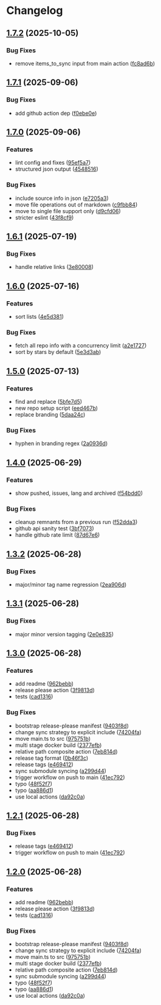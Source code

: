 # Changelog

## [1.7.2](https://github.com/v1nvn/enhansome/compare/v1.7.1...v1.7.2) (2025-10-05)


### Bug Fixes

* remove items_to_sync input from main action ([fc8ad6b](https://github.com/v1nvn/enhansome/commit/fc8ad6b72672e5af7e2a476f8d2dbcbe99b8788e))

## [1.7.1](https://github.com/v1nvn/enhansome/compare/v1.7.0...v1.7.1) (2025-09-06)


### Bug Fixes

* add github action dep ([f0ebe0e](https://github.com/v1nvn/enhansome/commit/f0ebe0e8ef4efa3756a1c55531f94f675637257d))

## [1.7.0](https://github.com/v1nvn/enhansome/compare/v1.6.1...v1.7.0) (2025-09-06)


### Features

* lint config and fixes ([95ef5a7](https://github.com/v1nvn/enhansome/commit/95ef5a71bcd17e2a015ef0e2ab298d3012ec3e11))
* structured json output ([4548516](https://github.com/v1nvn/enhansome/commit/454851695d84fe67e89a0538ae456581c575e862))


### Bug Fixes

* include source info in json ([e7205a3](https://github.com/v1nvn/enhansome/commit/e7205a3c66e35c4221650ab34420551f3456f103))
* move file operations out of markdown ([c9fbb84](https://github.com/v1nvn/enhansome/commit/c9fbb84a4c4add1b72e18d3cd2efd5047e7be05a))
* move to single file support only ([d9cfd06](https://github.com/v1nvn/enhansome/commit/d9cfd0616640b7107a8b0ad6b47c1e8ac8fa6f3b))
* stricter eslint ([43f8cf9](https://github.com/v1nvn/enhansome/commit/43f8cf91ad111cda45168473ee4df16026463f14))

## [1.6.1](https://github.com/v1nvn/enhansome/compare/v1.6.0...v1.6.1) (2025-07-19)


### Bug Fixes

* handle relative links ([3e80008](https://github.com/v1nvn/enhansome/commit/3e80008e4540cd220643e51492798fb8bf179587))

## [1.6.0](https://github.com/v1nvn/enhansome/compare/v1.5.0...v1.6.0) (2025-07-16)


### Features

* sort lists ([4e5d381](https://github.com/v1nvn/enhansome/commit/4e5d381443f7cc0a717043242652dd3a17b48678))


### Bug Fixes

* fetch all repo info with a concurrency limit ([a2e1727](https://github.com/v1nvn/enhansome/commit/a2e17272d27bcca91b134736a5c76a535088b44c))
* sort by stars by default ([5e3d3ab](https://github.com/v1nvn/enhansome/commit/5e3d3ab0b97cdb7514e8d8a067e3af7395734223))

## [1.5.0](https://github.com/v1nvn/enhansome/compare/v1.4.0...v1.5.0) (2025-07-13)


### Features

* find and replace ([5bfe7d5](https://github.com/v1nvn/enhansome/commit/5bfe7d5aa2f601c03215658de7ddd12b93471062))
* new repo setup script ([eed467b](https://github.com/v1nvn/enhansome/commit/eed467b06b0113c300133af836d9ef2a187ea97d))
* replace branding ([5daa24c](https://github.com/v1nvn/enhansome/commit/5daa24c7ea5f4f4f9dd254b10fe521a22b5e9bf9))


### Bug Fixes

* hyphen in branding regex ([2a0936d](https://github.com/v1nvn/enhansome/commit/2a0936d0db9c56e295b62a3724ba81b05758ebde))

## [1.4.0](https://github.com/v1nvn/enhansome/compare/v1.3.2...v1.4.0) (2025-06-29)


### Features

* show pushed, issues, lang and archived ([f54bdd0](https://github.com/v1nvn/enhansome/commit/f54bdd0771a9b45fb610cf89ce02c46291d4d052))


### Bug Fixes

* cleanup remnants from a previous run ([f52dda3](https://github.com/v1nvn/enhansome/commit/f52dda3bf0532f41f7a55e0a23cdcac05a6dadf1))
* github api sanity test ([3bf7073](https://github.com/v1nvn/enhansome/commit/3bf70737286c98a75d5122b49e22a914c88b7fb6))
* handle github rate limit ([87d67e6](https://github.com/v1nvn/enhansome/commit/87d67e675b0dc7e15c05eb2c11795673f5479782))

## [1.3.2](https://github.com/v1nvn/enhansome/compare/v1.3.1...v1.3.2) (2025-06-28)


### Bug Fixes

* major/minor tag name regression ([2ea906d](https://github.com/v1nvn/enhansome/commit/2ea906d3ab3e0b8836cf871d900247aeae1ee86c))

## [1.3.1](https://github.com/v1nvn/enhansome/compare/v1.3.0...v1.3.1) (2025-06-28)


### Bug Fixes

* major minor version tagging ([2e0e835](https://github.com/v1nvn/enhansome/commit/2e0e835a22511ea9c8b37e3cf4032a50041f3273))

## [1.3.0](https://github.com/v1nvn/enhansome/compare/v1.2.1...v1.3.0) (2025-06-28)


### Features

* add readme ([962bebb](https://github.com/v1nvn/enhansome/commit/962bebbee92e55d7aa082fdfed5562b836ddc008))
* release please action ([3f9813d](https://github.com/v1nvn/enhansome/commit/3f9813d16e0807c8372aa0610c4ab63feaeca12b))
* tests ([cad1316](https://github.com/v1nvn/enhansome/commit/cad1316d8c5cbb8b24e7725142904a4dd46bd9e4))


### Bug Fixes

* bootstrap release-please manifest ([9403f8d](https://github.com/v1nvn/enhansome/commit/9403f8d70a0670d77cc116ccac88b58d09661682))
* change sync strategy to explicit include ([74204fa](https://github.com/v1nvn/enhansome/commit/74204faabb166cc28fe4dfd24d7361b84e54bd3e))
* move main.ts to src ([975751b](https://github.com/v1nvn/enhansome/commit/975751b455c30549b47ee38dce054dee5f40e19d))
* multi stage docker build ([2377efb](https://github.com/v1nvn/enhansome/commit/2377efbc6aefbd150adec5f96af691ed1ba0e99a))
* relative path composite action ([7eb814d](https://github.com/v1nvn/enhansome/commit/7eb814d6b1925386a705161556621c2032eaf467))
* release tag format ([0b46f3c](https://github.com/v1nvn/enhansome/commit/0b46f3cb8d7f01b4cbbe07f0bc2de7145247fe7a))
* release tags ([e469412](https://github.com/v1nvn/enhansome/commit/e469412fb6dc8c8d1cf68ab583ef8ef5cd9d78b2))
* sync submodule syncing ([a299d44](https://github.com/v1nvn/enhansome/commit/a299d4473d8e8e545be0d66344b0c759fd9beb14))
* trigger workflow on push to main ([41ec792](https://github.com/v1nvn/enhansome/commit/41ec7928d0e0b48a6ff3f1e439135fea92c61951))
* typo ([48f52f7](https://github.com/v1nvn/enhansome/commit/48f52f704f244e76db0f6d50af19f611f009f2a9))
* typo ([aa886d1](https://github.com/v1nvn/enhansome/commit/aa886d105770383973b819b358903b0f06b611ea))
* use local actions ([da92c0a](https://github.com/v1nvn/enhansome/commit/da92c0a57ad8fd49addd507bad7595fc2a93f996))

## [1.2.1](https://github.com/v1nvn/enhansome/compare/enhansome-v1.2.0...enhansome-v1.2.1) (2025-06-28)


### Bug Fixes

* release tags ([e469412](https://github.com/v1nvn/enhansome/commit/e469412fb6dc8c8d1cf68ab583ef8ef5cd9d78b2))
* trigger workflow on push to main ([41ec792](https://github.com/v1nvn/enhansome/commit/41ec7928d0e0b48a6ff3f1e439135fea92c61951))

## [1.2.0](https://github.com/v1nvn/enhansome/compare/enhansome-v1.1.0...enhansome-v1.2.0) (2025-06-28)


### Features

* add readme ([962bebb](https://github.com/v1nvn/enhansome/commit/962bebbee92e55d7aa082fdfed5562b836ddc008))
* release please action ([3f9813d](https://github.com/v1nvn/enhansome/commit/3f9813d16e0807c8372aa0610c4ab63feaeca12b))
* tests ([cad1316](https://github.com/v1nvn/enhansome/commit/cad1316d8c5cbb8b24e7725142904a4dd46bd9e4))


### Bug Fixes

* bootstrap release-please manifest ([9403f8d](https://github.com/v1nvn/enhansome/commit/9403f8d70a0670d77cc116ccac88b58d09661682))
* change sync strategy to explicit include ([74204fa](https://github.com/v1nvn/enhansome/commit/74204faabb166cc28fe4dfd24d7361b84e54bd3e))
* move main.ts to src ([975751b](https://github.com/v1nvn/enhansome/commit/975751b455c30549b47ee38dce054dee5f40e19d))
* multi stage docker build ([2377efb](https://github.com/v1nvn/enhansome/commit/2377efbc6aefbd150adec5f96af691ed1ba0e99a))
* relative path composite action ([7eb814d](https://github.com/v1nvn/enhansome/commit/7eb814d6b1925386a705161556621c2032eaf467))
* sync submodule syncing ([a299d44](https://github.com/v1nvn/enhansome/commit/a299d4473d8e8e545be0d66344b0c759fd9beb14))
* typo ([48f52f7](https://github.com/v1nvn/enhansome/commit/48f52f704f244e76db0f6d50af19f611f009f2a9))
* typo ([aa886d1](https://github.com/v1nvn/enhansome/commit/aa886d105770383973b819b358903b0f06b611ea))
* use local actions ([da92c0a](https://github.com/v1nvn/enhansome/commit/da92c0a57ad8fd49addd507bad7595fc2a93f996))
